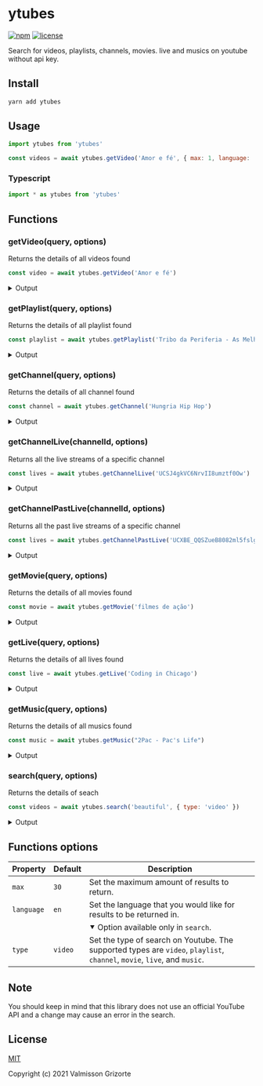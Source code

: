 # ytubes

[![npm][npm-shields]](https://www.npmjs.com/package/ytubes)
[![license][license-shields]](https://github.com/valmisson/ytubes/blob/main/LICENSE)

Search for videos, playlists, channels, movies. live and musics on youtube without api key.

## Install

```bash
yarn add ytubes
```

## Usage

```js
import ytubes from 'ytubes'

const videos = await ytubes.getVideo('Amor e fé', { max: 1, language: 'pt-BR' })
```

### Typescript

```ts
import * as ytubes from 'ytubes'
```

## Functions

### getVideo(query, options)

Returns the details of all videos found

```js
const video = await ytubes.getVideo('Amor e fé')
```

<details>
  <summary>Output</summary>

  ```js
  [
    {
      id: 'iZq0u3quAqo',
      type: 'video',
      title: 'Hungria Hip Hop - Amor e Fé (Official Music Video) #CheiroDoMato',
      views: 291003057,
      duration: '5:24',
      uploaded: '1 year ago',
      link: 'https://www.youtube.com/watch?v=iZq0u3quAqo',
      shareLink: 'https://youtu.be/iZq0u3quAqo',
      channel: 'https://www.youtube.com/channel/UCAI8SmRbXgSpP8Zo3xZbxzQ',
      thumbnail: 'https://i.ytimg.com/vi/iZq0u3quAqo/maxresdefault.jpg'
    },
    ...
  ]
  ```
</details>

### getPlaylist(query, options)

Returns the details of all playlist found

```js
const playlist = await ytubes.getPlaylist('Tribo da Periferia - As Melhores')
```

<details>
  <summary>Output</summary>

  ```js
  [
    {
      id: 'PL7V1hXWh2rMr4pz6lCkzHMHMLU3-BfQ2S',
      type: 'playlist',
      title: 'AS MELHORES - TRIBO DA PERIFERIA',
      videoCount: 49,
      link: 'https://www.youtube.com/playlist?list=PL7V1hXWh2rMr4pz6lCkzHMHMLU3-BfQ2S',
      channel: 'https://www.youtube.com/channel/UCe5pPUSFEajlij-LrxUl19A',
      thumbnail: 'https://i.ytimg.com/vi/crfRRVISmsw/maxresdefault.jpg',
      preview: [
        {
          id: 'YrQLmElRT-E',
          title: 'Tribo da Periferia - Imprevisível (Official Music Video)',
          duration: '4:09',
          link: 'https://www.youtube.com/watch?v=YrQLmElRT-E',
          shareLink: 'https://youtu.be/YrQLmElRT-E',
          thumbnail: 'https://i.ytimg.com/vi/YrQLmElRT-E/maxresdefault.jpg'
        },
        ...
      ]
    },
    ...
  ]
  ```
</details>

### getChannel(query, options)

Returns the details of all channel found

```js
const channel = await ytubes.getChannel('Hungria Hip Hop')
```

<details>
  <summary>Output</summary>

  ```js
  [
    {
      id: 'UCAI8SmRbXgSpP8Zo3xZbxzQ',
      type: 'channel',
      name: 'OficialHungria',
      verified: true
      link: 'https://www.youtube.com/c/OficialHungria',
    },
    ...
  ]
  ```
</details>

### getChannelLive(channelId, options)

Returns all the live streams of a specific channel

```js
const lives = await ytubes.getChannelLive('UCSJ4gkVC6NrvII8umztf0Ow')
```

<details>
  <summary>Output</summary>

  ```js
  [
    {
      id: '5qap5aO4i9A',
      type: 'live',
      live: true,
      title: 'lofi hip hop radio - beats to relax/study to',
      link: 'https://www.youtube.com/watch?v=5qap5aO4i9A',
      views: 25488,
      shareLink: 'https://youtu.be/5qap5aO4i9A',
      channel: 'https://www.youtube.com/channel/UCSJ4gkVC6NrvII8umztf0Ow',
      thumbnail: 'https://i.ytimg.com/vi/5qap5aO4i9A/maxresdefault.jpg'
    },
    ...
  ]
  ```
</details>

### getChannelPastLive(channelId, options)

Returns all the past live streams of a specific channel

```js
const lives = await ytubes.getChannelPastLive('UCXBE_QQSZueB8082ml5fslg')
```

<details>
  <summary>Output</summary>

  ```js
  [
    {
      id: 'cilUevUhZfw',
      type: 'live',
      live: false,
      title: 'TIMTHETATMAN RETURNS TO FORTNITE FT NINJA, MARSHMELLO & SYPHERPK',
      link: 'https://www.youtube.com/watch?v=cilUevUhZfw',
      views: 711695,
      shareLink: 'https://youtu.be/cilUevUhZfw',
      channel: 'https://www.youtube.com/channel/UCXBE_QQSZueB8082ml5fslg',
      thumbnail: 'https://i.ytimg.com/vi/cilUevUhZfw/maxresdefault.jpg'
    },
    ...
  ]
  ```
</details>

### getMovie(query, options)

Returns the details of all movies found

```js
const movie = await ytubes.getMovie('filmes de ação')
```

<details>
  <summary>Output</summary>

  ```js
  [
    {
      id: 'MuTYo9tofSY',
      type: 'video',
      title: 'Thor Ragnarok Full Video - Voiced Motion Comic (Marvel Comics)',
      views: 7119537,
      duration: '1:33:17',
      uploaded: '4 years ago',
      link: 'https://www.youtube.com/watch?v=MuTYo9tofSY',
      shareLink: 'https://youtu.be/MuTYo9tofSY',
      channel: 'https://www.youtube.com/user/boscheinen',
      thumbnail: 'https://i.ytimg.com/vi/MuTYo9tofSY/maxresdefault.jpg'
    },
    ...
  ]
  ```
</details>

### getLive(query, options)

Returns the details of all lives found

```js
const live = await ytubes.getLive('Coding in Chicago')
```

<details>
  <summary>Output</summary>

  ```js
  [
    {
      id: 'esX7SFtEjHg',
      type: 'live',
      live: true,
      title: 'Coding in Chicago | 🎧  LoFi Jazz Hip-Hop [Code - Relax - Study]',
      link: 'https://www.youtube.com/watch?v=esX7SFtEjHg',
      views: 142,
      shareLink: 'https://youtu.be/esX7SFtEjHg',
      channel: 'https://www.youtube.com/channel/UC9rvsIHgzuiwTQ-yi0Qj2Mw',
      thumbnail: 'https://i.ytimg.com/vi/esX7SFtEjHg/maxresdefault.jpg'
    },
    ...
  ]
  ```
</details>

### getMusic(query, options)

Returns the details of all musics found

```js
const music = await ytubes.getMusic("2Pac - Pac's Life")
```

<details>
  <summary>Output</summary>

  ```js
  [
    {
      id: 'A1HvFGTB7NE',
      type: 'music',
      title: "Pac's Life (feat. T.I. & Ashanti)",
      artist: '2Pac',
      album: "Pac's Life",
      duration: '3:37',
      link: 'https://music.youtube.com/watch?v=A1HvFGTB7NE',
      videoLink: 'https://www.youtube.com/watch?v=A1HvFGTB7NE',
      channel: 'https://music.youtube.com/channel/UC5RrGzC-JXglhFW5NhT4r6w',
      thumbnail: 'https://i.ytimg.com/vi/A1HvFGTB7NE/maxresdefault.jpg',
      explicit: true
    },
    ...
  ]
  ```
</details>

### search(query, options)

Returns the details of seach

```js
const videos = await ytubes.search('beautiful', { type: 'video' })
```

<details>
  <summary>Output</summary>

  ```js
  [
    {
      id: '_FE194VN6c4',
      type: 'video',
      title: 'Snoop Dogg - Beautiful (Official Music Video) ft. Pharrell Williams',
      views: 160183177,
      duration: '5:29',
      uploaded: '12 years ago',
      link: 'https://www.youtube.com/watch?v=_FE194VN6c4',
      shareLink: 'https://youtu.be/_FE194VN6c4',
      channel: 'https://www.youtube.com/channel/UC-OO324clObi3H-U0bP77dw',
      thumbnail: 'https://i.ytimg.com/vi/_FE194VN6c4/maxresdefault.jpg'
    },
    ...
  ]
  ```
</details>

## Functions options

| Property | Default | Description |
|----------|---------|-------------|
| `max` | `30` | Set the maximum amount of results to return. |
| `language` | `en` | Set the language that you would like for results to be returned in. |
| | | &#11206; Option available only in `search`. |
| `type` | `video` | Set the type of search on Youtube. The supported types are `video`, `playlist`, `channel`, `movie`, `live`, and `music`. |


## Note

You should keep in mind that this library does not use an official YouTube API and a change may cause an error in the search.

## License
[MIT](LICENSE)

Copyright (c) 2021 Valmisson Grizorte

[npm-shields]: https://img.shields.io/npm/v/ytubes.svg
[license-shields]: https://img.shields.io/badge/license-MIT-green

